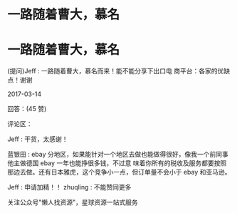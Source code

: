 # 一路随着曹大，慕名

# 一路随着曹大，慕名

(提问)Jeff : 一路随着曹大，慕名而来！能不能分享下出口电 商平台：各家的优缺点！谢谢

2017-03-14

回答：(45 赞)

评论区：

Jeff : 干货，太感谢！

蓝银田 : ebay 分地区，如果能针对一个地区去做也能做得很好，像我一个前同事他主做德国 ebay 一年也能挣很多钱，不过意 味着你所有的税收及服务都要按照那边去做。还有日本雅虎，这个竞争小一点，但订单量不会小于 ebay 和亚马逊。

Jeff : 申请加精！！ zhuqling : 不能赞同更多

关注公众号"懒人找资源"，星球资源一站式服务